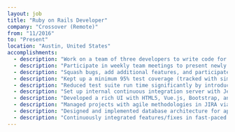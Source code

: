 ```yaml
---
layout: job
title: "Ruby on Rails Developer"
company: "Crossover (Remote)"
from: "11/2016"
to: "Present"
location: "Austin, United States"
accomplishments:
  - description: "Work on a team of three developers to write code for a vacation rental software."
  - description: "Participate in weekly team meetings to present newly developed features and to help formulate new features, which were added as issue tickets to JIRA."
  - description: "Squash bugs, add additional features, and participate in code reviews"
  - description: "Kept up a minimum 95% test coverage (tracked with simplecov) by writing tests with RSpec and Capybara"
  - description: "Reduced test suite run time significantly by introducing zeus and parallel_test gem"
  - description: "Set up internal continuous integration server with Jenkins CI"
  - description: "Developed a rich UI with HTML5, Vue.js, Bootstrap, and Sass."
  - description: "Managed projects with agile methodologies in JIRA via user stories and customer issues."
  - description: "Designed and implemented database architecture for applications using various databases (MongoDB, MySQL, and Postgres)."
  - description: "Continuously integrated features/fixes in fast-paced and self-managed work environment."
---
```

